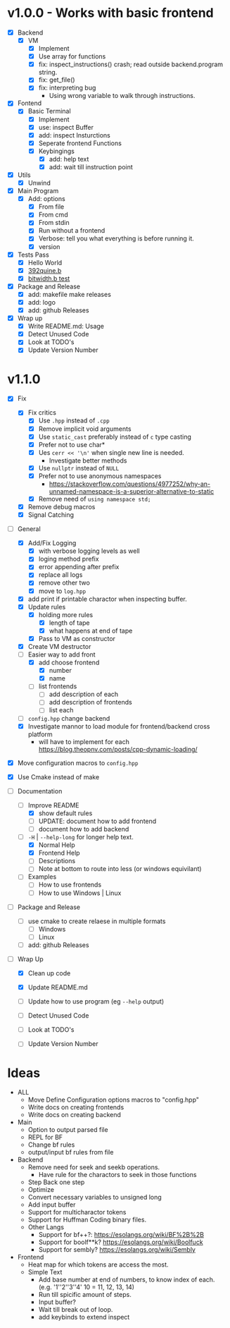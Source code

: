 # v1.0.0 - Works with basic frontend

- [x] Backend
    - [x] VM
        - [x] Implement
        - [x] Use array for functions
        - [x] fix: inspect_instructions() crash; read outside backend.program string.
        - [x] fix: get_file()
        - [x] fix: interpreting bug
            - Using wrong variable to walk through instructions.
- [x] Fontend
    - [x] Basic Terminal
        - [x] Implement
        - [x] use: inspect Buffer
        - [x] add: inspect Insturctions
        - [x] Seperate frontend Functions
        - [x] Keybingings
            - [x] add: help text
            - [x] add: wait till instruction point
- [x] Utils
    - [x] Unwind

- [x] Main Program
    - [x] Add: options
        - [x] From file
        - [x] From cmd
        - [x] From stdin
        - [x] Run without a frontend
        - [x] Verbose: tell you what everything is before running it.
        - [x] version

- [x] Tests Pass
    - [x] Hello World
    - [x] [392quine.b](https://brainfuck.org/392quine.b)
    - [x] [bitwidth.b test](https://github.com/rdebath/Brainfuck/blob/master/bitwidth.b)
- [x] Package and Release
    - [x] add: makefile make releases
    - [x] add: logo
    - [x] add: github Releases
- [x] Wrap up
    - [x] Write README.md: Usage
    - [x] Detect Unused Code
    - [x] Look at TODO's
    - [x] Update Version Number

# v1.1.0

- [x] Fix
    - [x] Fix critics
        - [x] Use `.hpp` instead of `.cpp`
        - [x] Remove implicit void arguments
        - [x] Use `static_cast` preferably instead of `c` type casting
        - [x] Prefer not to use char*
        - [x] Ues `cerr << '\n'` when single new line is needed.
            - Investigate better methods
        - [x] Use `nullptr` instead of `NULL`
        - [x] Prefer not to use anonymous namespaces
            - https://stackoverflow.com/questions/4977252/why-an-unnamed-namespace-is-a-superior-alternative-to-static
        - [x] Remove need of `using namespace std;`
    - [x] Remove debug macros
    - [x] Signal Catching

- [ ] General
    - [x] Add/Fix Logging
        - [x] with verbose logging levels as well
        - [x] loging method prefix
        - [x] error appending after prefix
        - [x] replace all logs
        - [x] remove other two
        - [x] move to `log.hpp`
    - [x] add print if printable charactor when inspecting buffer.
    - [x] Update rules
        - [x] holding more rules
            - [x] length of tape
            - [x] what happens at end of tape
        - [x] Pass to VM as constructor
    - [x] Create VM destructor
    - [ ] Easier way to add front
        - [x] add choose frontend
            - [x] number
            - [x] name
        - [ ] list frontends
            - [ ] add description of each
            - [ ] add description of frontends
            - [ ] list each
    - [ ] `config.hpp` change backend
    - [x] Investigate mannor to load module for frontend/backend cross platform
        - will have to implement for each <https://blog.theopnv.com/posts/cpp-dynamic-loading/>

- [x] Move configuration macros to `config.hpp`

- [x] Use Cmake instead of make

- [ ] Documentation
    - [ ] Improve README
        - [x] show default rules
        - [ ] UPDATE: document how to add frontend
        - [ ] document how to add backend
    - [ ] `-H` | `--help-long` for longer help text.
        - [x] Normal Help
        - [x] Frontend Help
        - [ ] Descriptions
        - [ ] Note at bottom to route into less (or windows equivilant)
    - [ ] Examples
        - [ ] How to use frontends
        - [ ] How to use Windows | Linux

- [ ] Package and Release
    - [ ] use cmake to create relaese in multiple formats
        - [ ] Windows
        - [ ] Linux
    - [ ] add: github Releases

- [ ] Wrap Up
    - [x] Clean up code
    - [x] Update README.md
    - [ ] Update how to use program (eg `--help` output)
    - [ ] Detect Unused Code
    - [ ] Look at TODO's
    - [ ] Update Version Number




# Ideas

- ALL
    - Move Define Configuration options macros to "config.hpp"
    - Write docs on creating frontends
    - Write docs on creating backend
- Main
    - Option to output parsed file
    - REPL for BF
    - Change bf rules
    - output/input bf rules from file
- Backend
    - Remove need for seek and seekb operations.
        - Have rule for the charactors to seek in those functions
    - Step Back one step
    - Optimize
    - Convert necessary variables to unsigned long
    - Add input buffer
    - Support for multicharactor tokens
    - Support for Huffman Coding binary files.
    - Other Langs
        - Support for bf++?: https://esolangs.org/wiki/BF%2B%2B
        - Support for boolf\*\*k? https://esolangs.org/wiki/Boolfuck
        - Support for sembly? https://esolangs.org/wiki/Sembly
- Frontend
    - Heat map for which tokens are access the most.
    - Simple Text
        - Add base number at end of numbers, to know index of each. (e.g. '1''2''3''4' 10 = 11, 12, 13, 14)
        - Run till spicific amount of steps.
        - Input buffer?
        - Wait till break out of loop.
        - add keybinds to extend inspect
